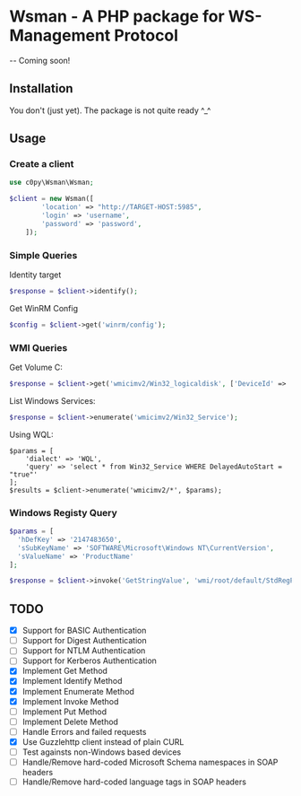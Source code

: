 # Wsman - A PHP package for WS-Management Protocol

-- Coming soon!

## Installation

You don't (just yet). The package is not quite ready ^_^

## Usage

### Create a client

```php
use c0py\Wsman\Wsman;

$client = new Wsman([
        'location' => "http://TARGET-HOST:5985",
        'login' => 'username',
        'password' => 'password',
    ]);
```

### Simple Queries

Identity target

```php
$response = $client->identify();
```

Get WinRM Config

```php
$config = $client->get('winrm/config');
```

### WMI Queries

Get Volume C:
```php
$response = $client->get('wmicimv2/Win32_logicaldisk', ['DeviceId' => 'C:']);
```

List Windows Services:
```php
$response = $client->enumerate('wmicimv2/Win32_Service');
```

Using WQL:

```
$params = [
	'dialect' => 'WQL',
	'query' => 'select * from Win32_Service WHERE DelayedAutoStart = "true"'
];
$results = $client->enumerate('wmicimv2/*', $params);
```

### Windows Registy Query

```php
$params = [
  'hDefKey' => '2147483650',
  'sSubKeyName' => 'SOFTWARE\Microsoft\Windows NT\CurrentVersion',
  'sValueName' => 'ProductName'
];

$response = $client->invoke('GetStringValue', 'wmi/root/default/StdRegProv', $params);
```

## TODO

- [x] Support for BASIC Authentication
- [ ] Support for Digest Authentication
- [ ] Support for NTLM Authentication
- [ ] Support for Kerberos Authentication
- [x] Implement Get Method
- [x] Implement Identify Method
- [x] Implement Enumerate Method
- [x] Implement Invoke Method
- [ ] Implement Put Method
- [ ] Implement Delete Method
- [ ] Handle Errors and failed requests
- [x] Use Guzzlehttp client instead of plain CURL
- [ ] Test againsts non-Windows based devices
- [ ] Handle/Remove hard-coded Microsoft Schema namespaces in SOAP headers
- [ ] Handle/Remove hard-coded language tags in SOAP headers
